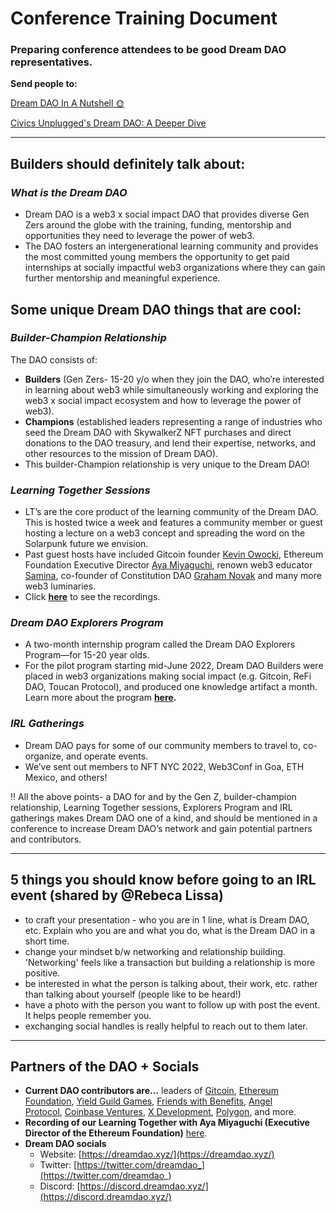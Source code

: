 # Conference Training Document

### Preparing conference attendees to be good Dream DAO representatives.

**Send people to:** 

[Dream DAO In A Nutshell 🌞](https://www.notion.so/Dream-DAO-In-A-Nutshell-59aa3a822b754482a99cbf787cb9d729?pvs=21) 

[Civics Unplugged's Dream DAO: A Deeper Dive](https://www.notion.so/Civics-Unplugged-s-Dream-DAO-A-Deeper-Dive-5142d24477064342b71267242f15749b?pvs=21) 

---

## **Builders should definitely talk about:**

### *What is the Dream DAO*

- Dream DAO is a web3 x social impact DAO that provides diverse Gen Zers around the globe with the training, funding, mentorship and opportunities they need to leverage the power of web3.
- The DAO fosters an intergenerational learning community and provides the most committed young members the opportunity to get paid internships at socially impactful web3 organizations where they can gain further mentorship and meaningful experience.

## Some unique Dream DAO things that are cool:

### *Builder-Champion Relationship*

The DAO consists of:

- **Builders** (Gen Zers- 15-20 y/o when they join the DAO, who’re interested in learning about web3 while simultaneously working and exploring the web3 x social impact ecosystem and how to leverage the power of web3).
- **Champions** (established leaders representing a range of industries who seed the Dream DAO with SkywalkerZ NFT purchases and direct donations to the DAO treasury, and lend their expertise, networks, and other resources to the mission of Dream DAO).
- This builder-Champion relationship is very unique to the Dream DAO!

### *Learning Together Sessions*

- LT’s are the core product of the learning community of the Dream DAO. This is hosted twice a week and features a  community member or guest hosting a lecture on a web3 concept and spreading the word on the Solarpunk future we envision.
- Past guest hosts have included Gitcoin founder [Kevin Owocki](https://twitter.com/owocki), Ethereum Foundation Executive Director [Aya Miyaguchi](https://twitter.com/), renown web3 educator [Samina](https://twitter.com/saminacodes), co-founder of Constitution DAO [Graham Novak](https://twitter.com/gnovak_) and many more web3 luminaries.
- Click **[here](notion://www.notion.so/0612daaf307c45b988a66d425cab4dda?v=796f0d3e8bc4404e9a17dcaca51161c1)** to see the recordings.

### *Dream DAO Explorers Program*

- A two-month internship program called the Dream DAO Explorers Program—for 15-20 year olds.
- For the pilot program starting mid-June 2022, Dream DAO Builders were placed in web3 organizations making social impact (e.g. Gitcoin, ReFi DAO, Toucan Protocol), and produced one knowledge artifact a month. Learn more about the program **[here](notion://www.notion.so/057b51e4dc864f68bf9fe93bf1464d2f).**

### *IRL Gatherings*

- Dream DAO pays for some of our community members to travel to, co-organize, and operate events.
- We’ve sent out members to NFT NYC 2022, Web3Conf in Goa, ETH Mexico, and others!

<aside>
‼️ All the above points- a DAO for and by the Gen Z, builder-champion relationship, Learning Together sessions, Explorers Program and IRL gatherings makes Dream DAO one of a kind, and should be mentioned in a conference to increase Dream DAO’s network and gain potential partners and contributors.

</aside>

---

## 5 things you should know before going to an IRL event (shared by @Rebeca Lissa)

- to craft your presentation - who you are in 1 line, what is Dream DAO, etc. Explain who you are and what you do, what is the Dream DAO in a short time.
- change your mindset b/w networking and relationship building. 'Networking' feels like a transaction but building a relationship is more positive.
- be interested in what the person is talking about, their work, etc. rather than talking about yourself (people like to be heard!)
- have a photo with the person you want to follow up with post the event. It helps people remember you.
- exchanging social handles is really helpful to reach out to them later.

---

## Partners of the DAO + Socials

- **Current DAO contributors are…**
leaders of [Gitcoin](https://gitcoin.co/), [Ethereum Foundation](https://ethereum.org/en/foundation/), [Yield Guild Games](https://yieldguild.io/), [Friends with Benefits](https://www.fwb.help/), [Angel Protocol](http://angelprotocol.io/), [Coinbase Ventures](https://ventures.coinbase.com/), [X Development](https://x.company/), [Polygon](https://polygon.technology/), and more.
- **Recording of our Learning Together with Aya Miyaguchi (Executive Director of the Ethereum Foundation)** [here](https://app.butter.us/recording/Dream-DAO-Learning-Together/5fa9787e-c623-47fa-b614-08cfabe24cd3).
- **Dream DAO socials**
    - Website: [https://dreamdao.xyz/](https://dreamdao.xyz/)
    - Twitter: [https://twitter.com/dreamdao_](https://twitter.com/dreamdao_)
    - Discord: [https://discord.dreamdao.xyz/](https://discord.dreamdao.xyz/)
